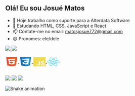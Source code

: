 ## Olá! Eu sou Josué Matos

- 🔭 Hoje trabalho como suporte para a Alterdata Software
- 🌱 Estudando HTML, CSS, JavaScript e React
- 📫 Contate-me no email: matosjosue772@gmail.com
- 😄 Pronomes: ele/dele


<div>
  <a href="https://beacons.ai/JosueMatos378">
  <img height="180em" src="https://github-readme-stats.vercel.app/api?username=JosueMatos378&show_icons=true&theme=dark&include_all_commits=true&count_private=true"/>
  <img height="180em" src="https://github-readme-stats.vercel.app/api/top-langs/?username=JosueMatos378&layout=compact&langs_count=16&theme=dark"/>
</div>
  
<div style="display: inline_block"><br>
  <img align="center" alt="Rafa-HTML" height="30" width="40" src="https://raw.githubusercontent.com/devicons/devicon/master/icons/html5/html5-original.svg">
  <img align="center" alt="Rafa-CSS" height="30" width="40" src="https://raw.githubusercontent.com/devicons/devicon/master/icons/css3/css3-original.svg">
  <img align="center" alt="Rafa-Js" height="30" width="40" src="https://raw.githubusercontent.com/devicons/devicon/master/icons/javascript/javascript-plain.svg">
  <img align="center" alt="Rafa-React" height="30" width="40" src="https://raw.githubusercontent.com/devicons/devicon/master/icons/react/react-original.svg">
</div>
  
  ##
  
  <div>
  <a href="https://instagram.com/josue.matos.378" target="_blank"><img src="https://img.shields.io/badge/-Instagram-%23E4405F?style=for-the-badge&logo=instagram&logoColor=white" target="_blank"></a>
 <a href="https://discordapp.com/users/689158537233825836" target="_blank"><img src="https://img.shields.io/badge/Discord-7289DA?style=for-the-badge&logo=discord&logoColor=white" target="_blank"></a> 
  <a href="https://www.linkedin.com/in/josu%C3%A9-matos-4a6945218/" target="_blank"><img src="https://img.shields.io/badge/-LinkedIn-%230077B5?style=for-the-badge&logo=linkedin&logoColor=white" target="_blank"></a>   
</div>

  ![Snake animation](https://github.com/JosueMatos378/JosueMatos378/blob/output/github-contribution-grid-snake.svg)
